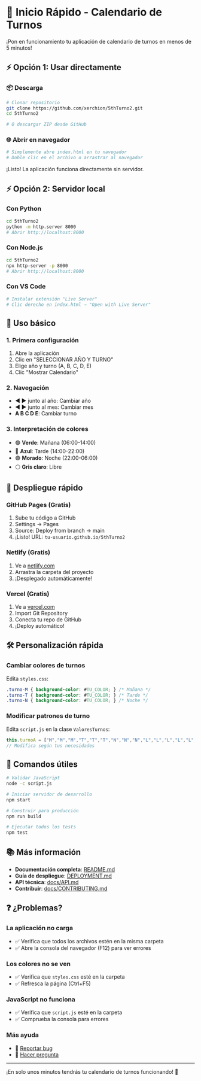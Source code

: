 # 🚀 Inicio Rápido - Calendario de Turnos

¡Pon en funcionamiento tu aplicación de calendario de turnos en menos de 5 minutos!

## ⚡ Opción 1: Usar directamente

### 📦 Descarga
```bash
# Clonar repositorio
git clone https://github.com/xerchion/5thTurno2.git
cd 5thTurno2

# O descargar ZIP desde GitHub
```

### 🌐 Abrir en navegador
```bash
# Simplemente abre index.html en tu navegador
# Doble clic en el archivo o arrastrar al navegador
```

¡Listo! La aplicación funciona directamente sin servidor.

## ⚡ Opción 2: Servidor local

### Con Python
```bash
cd 5thTurno2
python -m http.server 8000
# Abrir http://localhost:8000
```

### Con Node.js
```bash
cd 5thTurno2
npx http-server -p 8000
# Abrir http://localhost:8000
```

### Con VS Code
```bash
# Instalar extensión "Live Server"
# Clic derecho en index.html → "Open with Live Server"
```

## 📱 Uso básico

### 1. Primera configuración
1. Abre la aplicación
2. Clic en "SELECCIONAR AÑO Y TURNO"
3. Elige año y turno (A, B, C, D, E)
4. Clic "Mostrar Calendario"

### 2. Navegación
- **◄ ►** junto al año: Cambiar año
- **◄ ►** junto al mes: Cambiar mes
- **A B C D E**: Cambiar turno

### 3. Interpretación de colores
- 🟢 **Verde**: Mañana (06:00-14:00)
- 🔵 **Azul**: Tarde (14:00-22:00)
- 🟣 **Morado**: Noche (22:00-06:00)
- ⚪ **Gris claro**: Libre

## 🚀 Despliegue rápido

### GitHub Pages (Gratis)
1. Sube tu código a GitHub
2. Settings → Pages
3. Source: Deploy from branch → main
4. ¡Listo! URL: `tu-usuario.github.io/5thTurno2`

### Netlify (Gratis)
1. Ve a [netlify.com](https://netlify.com)
2. Arrastra la carpeta del proyecto
3. ¡Desplegado automáticamente!

### Vercel (Gratis)
1. Ve a [vercel.com](https://vercel.com)
2. Import Git Repository
3. Conecta tu repo de GitHub
4. ¡Deploy automático!

## 🛠️ Personalización rápida

### Cambiar colores de turnos
Edita `styles.css`:
```css
.turno-M { background-color: #TU_COLOR; } /* Mañana */
.turno-T { background-color: #TU_COLOR; } /* Tarde */
.turno-N { background-color: #TU_COLOR; } /* Noche */
```

### Modificar patrones de turno
Edita `script.js` en la clase `ValoresTurnos`:
```javascript
this.turnoA = ["M","M","M","T","T","T","N","N","N","L","L","L","L","L","L"];
// Modifica según tus necesidades
```

## 🔧 Comandos útiles

```bash
# Validar JavaScript
node -c script.js

# Iniciar servidor de desarrollo
npm start

# Construir para producción
npm run build

# Ejecutar todos los tests
npm test
```

## 📚 Más información

- **Documentación completa**: [README.md](./README.md)
- **Guía de despliegue**: [DEPLOYMENT.md](./DEPLOYMENT.md)
- **API técnica**: [docs/API.md](./docs/API.md)
- **Contribuir**: [docs/CONTRIBUTING.md](./docs/CONTRIBUTING.md)

## ❓ ¿Problemas?

### La aplicación no carga
- ✅ Verifica que todos los archivos estén en la misma carpeta
- ✅ Abre la consola del navegador (F12) para ver errores

### Los colores no se ven
- ✅ Verifica que `styles.css` esté en la carpeta
- ✅ Refresca la página (Ctrl+F5)

### JavaScript no funciona
- ✅ Verifica que `script.js` esté en la carpeta
- ✅ Comprueba la consola para errores

### Más ayuda
- 🐛 [Reportar bug](https://github.com/xerchion/5thTurno2/issues)
- 💬 [Hacer pregunta](https://github.com/xerchion/5thTurno2/discussions)

---

¡En solo unos minutos tendrás tu calendario de turnos funcionando! 🎉
